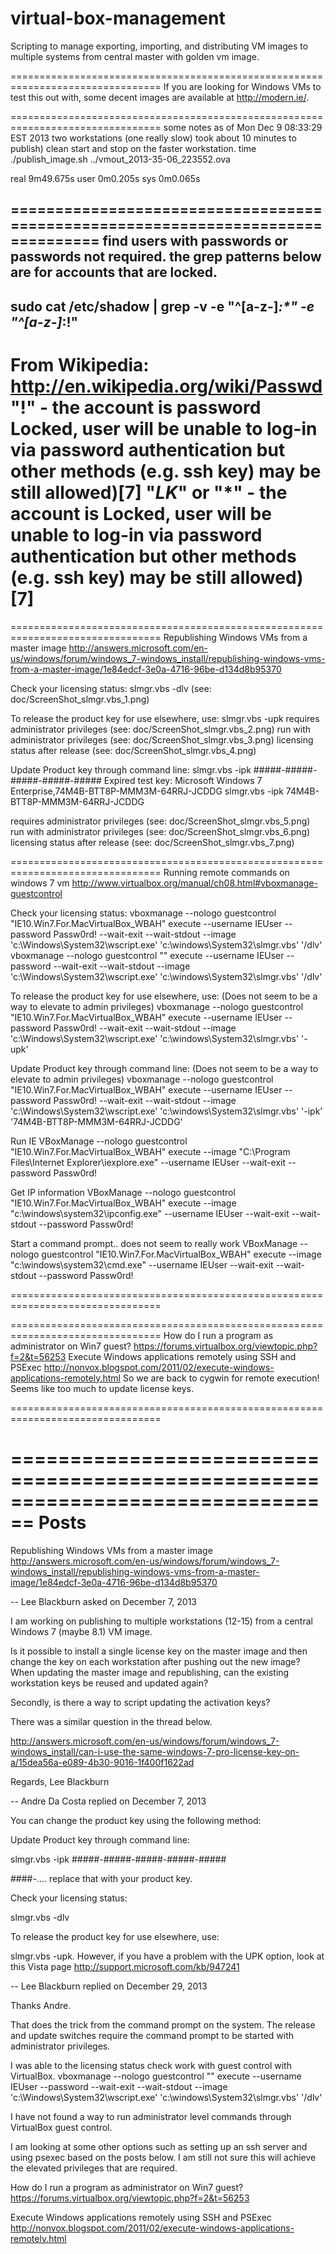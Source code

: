 virtual-box-management
======================

Scripting to manage exporting, importing, and distributing VM images to multiple systems from central master with golden vm image.

================================================================================
If you are looking for Windows VMs to test this out with, some decent images are available at http://modern.ie/.

================================================================================
some notes
as of Mon Dec  9 08:33:29 EST 2013 two workstations (one really slow) took about 10 minutes to publish) clean start and stop on the faster workstation.
time ./publish_image.sh ../vmout_2013-35-06_223552.ova

real	9m49.675s
user	0m0.205s
sys	0m0.065s

================================================================================
find users with passwords or passwords not required.
the grep patterns below are for accounts that are locked.
----
sudo cat /etc/shadow | grep -v -e "^[a-z-]*:\*" -e "^[a-z-]*:\!"
----
From Wikipedia: http://en.wikipedia.org/wiki/Passwd
"!" - the account is password Locked, user will be unable to log-in via password authentication but other methods (e.g. ssh key) may be still allowed)[7]
"*LK*" or "*" - the account is Locked, user will be unable to log-in via password authentication but other methods (e.g. ssh key) may be still allowed) [7]
================================================================================

================================================================================
Republishing Windows VMs from a master image
http://answers.microsoft.com/en-us/windows/forum/windows_7-windows_install/republishing-windows-vms-from-a-master-image/1e84edcf-3e0a-4716-96be-d134d8b95370

Check your licensing status:
slmgr.vbs -dlv
(see: doc/ScreenShot_slmgr.vbs_1.png)

To release the product key for use elsewhere, use:
slmgr.vbs -upk
requires administrator privileges
(see: doc/ScreenShot_slmgr.vbs_2.png)
run with administrator privileges
(see: doc/ScreenShot_slmgr.vbs_3.png)
licensing status after release
(see: doc/ScreenShot_slmgr.vbs_4.png)

Update Product key through command line:
slmgr.vbs -ipk #####-#####-#####-#####-#####
Expired test key:
Microsoft Windows 7 Enterprise,74M4B-BTT8P-MMM3M-64RRJ-JCDDG
slmgr.vbs -ipk 74M4B-BTT8P-MMM3M-64RRJ-JCDDG

requires administrator privileges
(see: doc/ScreenShot_slmgr.vbs_5.png)
run with administrator privileges
(see: doc/ScreenShot_slmgr.vbs_6.png)
licensing status after release
(see: doc/ScreenShot_slmgr.vbs_7.png)


================================================================================
Running remote commands on windows 7 vm
http://www.virtualbox.org/manual/ch08.html#vboxmanage-guestcontrol

Check your licensing status:
vboxmanage --nologo guestcontrol "IE10.Win7.For.MacVirtualBox_WBAH" execute --username IEUser --password Passw0rd\! --wait-exit --wait-stdout  --image 'c:\Windows\System32\wscript.exe' 'c:\\windows\\System32\\slmgr.vbs' '/dlv'
vboxmanage --nologo guestcontrol "<vm image name>" execute --username IEUser --password <password> --wait-exit --wait-stdout  --image 'c:\Windows\System32\wscript.exe' 'c:\\windows\\System32\\slmgr.vbs' '/dlv'

To release the product key for use elsewhere, use: (Does not seem to be a way to elevate to admin privileges)
vboxmanage --nologo guestcontrol "IE10.Win7.For.MacVirtualBox_WBAH" execute --username IEUser --password Passw0rd\! --wait-exit --wait-stdout  --image 'c:\Windows\System32\wscript.exe' 'c:\\windows\\System32\\slmgr.vbs' '-upk'

Update Product key through command line: (Does not seem to be a way to elevate to admin privileges)
vboxmanage --nologo guestcontrol "IE10.Win7.For.MacVirtualBox_WBAH" execute --username IEUser --password Passw0rd\! --wait-exit --wait-stdout  --image 'c:\Windows\System32\wscript.exe' 'c:\\windows\\System32\\slmgr.vbs' '-ipk' '74M4B-BTT8P-MMM3M-64RRJ-JCDDG'

Run IE
VBoxManage --nologo guestcontrol "IE10.Win7.For.MacVirtualBox_WBAH" execute --image "C:\\Program Files\\Internet Explorer\\iexplore.exe" --username IEUser  --wait-exit --password Passw0rd\!

Get IP information
VBoxManage --nologo guestcontrol "IE10.Win7.For.MacVirtualBox_WBAH" execute --image "c:\\windows\\system32\\ipconfig.exe" --username IEUser  --wait-exit --wait-stdout --password Passw0rd\!

Start a command prompt.. does not seem to really work
VBoxManage --nologo guestcontrol "IE10.Win7.For.MacVirtualBox_WBAH" execute --image "c:\\windows\\system32\\cmd.exe" --username IEUser  --wait-exit --wait-stdout --password Passw0rd\!


================================================================================

================================================================================
How do I run a program as administrator on Win7 guest?
https://forums.virtualbox.org/viewtopic.php?f=2&t=56253
Execute Windows applications remotely using SSH and PSExec
http://nonvox.blogspot.com/2011/02/execute-windows-applications-remotely.html
So we are back to cygwin for remote execution!
Seems like too much to update license keys.

================================================================================

================================================================================
Posts
================================================================================
Republishing Windows VMs from a master image
http://answers.microsoft.com/en-us/windows/forum/windows_7-windows_install/republishing-windows-vms-from-a-master-image/1e84edcf-3e0a-4716-96be-d134d8b95370

--
Lee Blackburn asked on  December 7, 2013

I am working on publishing to multiple workstations (12-15) from a central Windows 7 (maybe 8.1) VM image.

Is it possible to install a single license key on the master image and then change the key on each workstation after pushing out the new image?
When updating the master image and republishing, can the existing workstation keys be reused and updated again?

Secondly, is there a way to script updating the activation keys?

There was a similar question in the thread below.

http://answers.microsoft.com/en-us/windows/forum/windows_7-windows_install/can-i-use-the-same-windows-7-pro-license-key-on-a/15dea56a-e089-4b30-9016-1f400f1622ad

Regards,
Lee Blackburn

--
Andre Da Costa replied on  December 7, 2013

You can change the product key using the following method:

Update Product key through command line:

slmgr.vbs -ipk #####-#####-#####-#####-#####

####-.... replace that with your product key.

Check your licensing status:

slmgr.vbs -dlv

To release the product key for use elsewhere, use:

slmgr.vbs -upk. However, if you have a problem with the UPK option, look at this Vista page http://support.microsoft.com/kb/947241

--
Lee Blackburn replied on  December 29, 2013

Thanks Andre.

That does the trick from the command prompt on the system.
The release and update switches require the command prompt to be started with administrator privileges.


I was able to the licensing status check work with guest control with VirtualBox.
vboxmanage --nologo guestcontrol "<vm image name>" execute --username IEUser --password <password> --wait-exit --wait-stdout  --image 'c:\Windows\System32\wscript.exe' 'c:\\windows\\System32\\slmgr.vbs' '/dlv'

I have not found a way to run administrator level commands through VirtualBox guest control.

I am looking at some other options such as setting up an ssh server and using psexec based on the posts below.  I am still not sure this will achieve the elevated privileges that are required.

How do I run a program as administrator on Win7 guest?
https://forums.virtualbox.org/viewtopic.php?f=2&t=56253

Execute Windows applications remotely using SSH and PSExec
http://nonvox.blogspot.com/2011/02/execute-windows-applications-remotely.html
